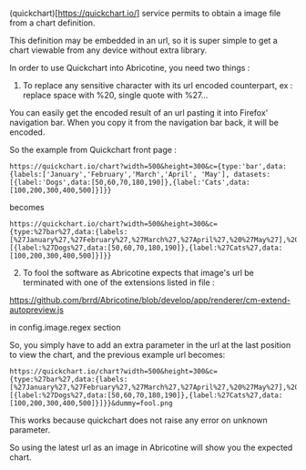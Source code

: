 (quickchart)[https://quickchart.io/] service permits to obtain a image file from a chart definition.

This definition may be embedded in an url, so it is super simple to get a chart viewable from any device without extra library.

In order to use Quickchart into Abricotine, you need two things :

1. To replace any sensitive character with its url encoded counterpart, ex : replace space with %20, single quote with %27...

You can easily get the encoded result of an url pasting it into Firefox' navigation bar. When you copy it from the navigation bar back, it will be encoded.

So the example from Quickchart front page : 

```
https://quickchart.io/chart?width=500&height=300&c={type:'bar',data:{labels:['January','February','March','April', 'May'], datasets:[{label:'Dogs',data:[50,60,70,180,190]},{label:'Cats',data:[100,200,300,400,500]}]}}
```
becomes 

```
https://quickchart.io/chart?width=500&height=300&c={type:%27bar%27,data:{labels:[%27January%27,%27February%27,%27March%27,%27April%27,%20%27May%27],%20datasets:[{label:%27Dogs%27,data:[50,60,70,180,190]},{label:%27Cats%27,data:[100,200,300,400,500]}]}}
```

2. To fool the software as Abricotine expects that image's url be terminated with one of the extensions listed in file : 

https://github.com/brrd/Abricotine/blob/develop/app/renderer/cm-extend-autopreview.js 

in config.image.regex section

So, you simply have to add an extra parameter in the url at the last position to view the chart, and the previous example url becomes:

```
https://quickchart.io/chart?width=500&height=300&c={type:%27bar%27,data:{labels:[%27January%27,%27February%27,%27March%27,%27April%27,%20%27May%27],%20datasets:[{label:%27Dogs%27,data:[50,60,70,180,190]},{label:%27Cats%27,data:[100,200,300,400,500]}]}}&dummy=fool.png
```

This works because quickchart does not raise any error on unknown parameter.

So using the latest url as an image in Abricotine will show you the expected chart.




